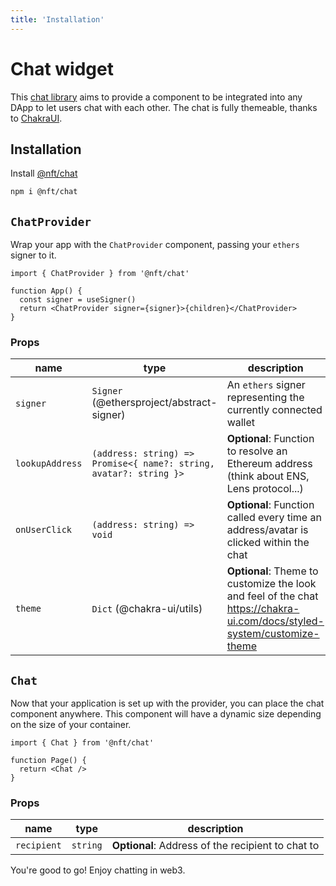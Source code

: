 ```yaml
---
title: 'Installation'
---
```


# Chat widget

This [chat library](https://github.com/liteflow-labs/chat) aims to provide a component to be integrated into any DApp to let users chat with each other.
The chat is fully themeable, thanks to [ChakraUI](https://chakra-ui.com/).

## Installation

Install [@nft/chat](https://github.com/liteflow-labs/chat)

```bash
npm i @nft/chat
```

## `ChatProvider`

Wrap your app with the `ChatProvider` component, passing your `ethers` signer to it.

```tsx
import { ChatProvider } from '@nft/chat'

function App() {
  const signer = useSigner()
  return <ChatProvider signer={signer}>{children}</ChatProvider>
}
```

### Props

| name            | type                                                               | description                                                                                                             |
| --------------- | ------------------------------------------------------------------ | ----------------------------------------------------------------------------------------------------------------------- |
| `signer`        | `Signer` (@ethersproject/abstract-signer)                          | An `ethers` signer representing the currently connected wallet                                                          |
| `lookupAddress` | `(address: string) => Promise<{ name?: string, avatar?: string }>` | **Optional**: Function to resolve an Ethereum address (think about ENS, Lens protocol...)                               |
| `onUserClick`   | `(address: string) => void`                                        | **Optional**: Function called every time an address/avatar is clicked within the chat                                   |
| `theme`         | `Dict` (@chakra-ui/utils)                                          | **Optional**: Theme to customize the look and feel of the chat https://chakra-ui.com/docs/styled-system/customize-theme |

## `Chat`

Now that your application is set up with the provider, you can place the chat component anywhere.
This component will have a dynamic size depending on the size of your container.

```tsx
import { Chat } from '@nft/chat'

function Page() {
  return <Chat />
}
```

### Props

| name        | type     | description                                       |
| ----------- | -------- | ------------------------------------------------- |
| `recipient` | `string` | **Optional**: Address of the recipient to chat to |

You're good to go! Enjoy chatting in web3.
